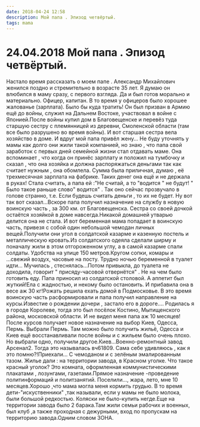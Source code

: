 ```yaml
---
date: 2018-04-24 12:58
description: Мой папа . Эпизод четвёртый.
tags: mama
---
```

# 24.04.2018 Мой папа . Эпизод четвёртый.

Настало время рассказать о моем папе . Александр Михайлович женился поздно и стремительно в возрасте 35 лет. Я думаю он влюбился в маму сразу, с первого взгляда. Да и был готов морально и материально. Офицер, капитан. В то время у офицеров было хорошее жалованье (зарплата). Было бы куда тратить! Он был призван в Армию ещё до войны, служил на Дальнем Востоке, участвовал в  войне с Японией.После войны купил дом в Благовещенске и перевёз туда старшую сестру с племянницей  из деревни, Смоленской области (там все было разрушено во время войны). И вот старшая сестра вела хозяйство в доме. И вдруг мой папа привёл жену... Не буду уточнять у мамы как долго они жили такой компанией, но знаю , что папа свой заработок с первых дней семейной жизни стал отдавать маме. Она вспоминает , что когда он принёс зарплату и положил на тумбочку и сказал , что она хозяйка и должна распоряжаться деньгами так как считает нужным , она обомлела. Сумма была приличная, думаю , её трехмесячная зарплата на фабрике. Таких денег она ещё и не держала в руках! Стала считать, а папа ей :"Не считай,  а то "водится " не будут! " Было такое раньше слово" водится" . Так оно сейчас прозвучало в голове странно, т.е. Если будешь считать деньги , то их не будет. Ну вот так вот сказал...Вскоре папа получил назначение на службу в новую воинскую часть , за 300 км.  от Благовещенска. Сестра со своей дочкой остаётся хозяйкой в доме навсегда.Никакой домашней утварью делится она не стала. И вот беременная мама попадает в воинскую часть, привезя с собой один небольшой чемодан личных вещей.Получили они угол в солдатской казарме и казенную постель и металлическую кровать.Из солдатского одеяла сделали ширму и поначалу жили в этом отгороженном углу, а в  самой казарме спали солдаты.  Удобства на улице 150 метров.Кругом сопки, комары и ...свежий воздух, часовые на посту. Трудно ночью беременной в туалет идти... Мучилась , стеснялась...Потом привыкла, до туалета не доходила, говорит " присяду-часовой отвернётся" . Не на чем было готовить еду. Папа приносил из солдатской столовой. А аппетит был  жуткий!Ела с жадностью,  и некому было остановить. И прибавила она в весе аж 30 кг!Рожать решила ехать домой в Подмосковье. В это  время воинскую часть расформировали и папа получил направление на курсы.Известие о рождении дочери , застало его  в дороге.... Родилась я в городе Королеве, тогда это был посёлок Костино, Мытищенского района, московской области.  И не видел меня папа аж 10 месяцев! После курсов получает новое назначение на выбор Киев, Одесса, Пермь. Выбрали Пермь. Там можно было получить жильё, Одесса и Киев ещё восстанавливали после войны и с жильем было очень плохо. Но выбрали одно, получили другое.Киев...Военно-ремонтный завод Арсенал2. Тогда это называлась вч61809.  Сама себе удивляюсь , как я это помню?!Приехали... С чемоданом и с зелёным эмалированным тазом. Жилье дали : на территории завода, в Красном уголке. Что такое красный уголок? Это комната, оформленная коммунистическими плакатами , лозунгами, газетами.Прямое назначение -проведение политинформаций и политзанятий. Поселили..., жара, лето, мне 10 месяцев.Хорошо ,что мама могла меня кормить грудью. В то время дети-"искуственники" ,так называли, если у мамы не было молока, были большой редкостью. Коляски не было-купить негде.Еще на территории завода было 2 барака.Там жили семьи рабочих и военных, был клуб ,а также проходная с дежурными, вход по пропускам на территорию завода.Одним словом ЗОНА.
